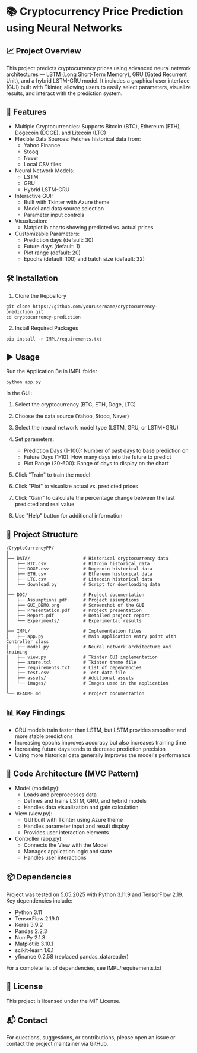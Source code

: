 # 📚 Cryptocurrency Price Prediction using Neural Networks

## 📈 Project Overview

This project predicts cryptocurrency prices using advanced neural network architectures — LSTM (Long Short-Term Memory), GRU (Gated Recurrent Unit), and a hybrid LSTM-GRU model. It includes a graphical user interface (GUI) built with Tkinter, allowing users to easily select parameters, visualize results, and interact with the prediction system.

## 🚀 Features

- Multiple Cryptocurrencies: Supports Bitcoin (BTC), Ethereum (ETH), Dogecoin (DOGE), and Litecoin (LTC)
- Flexible Data Sources: Fetches historical data from:
  - Yahoo Finance
  - Stooq
  - Naver
  - Local CSV files
- Neural Network Models:
  - LSTM
  - GRU
  - Hybrid LSTM-GRU
- Interactive GUI:
  - Built with Tkinter with Azure theme
  - Model and data source selection
  - Parameter input controls
- Visualization:
  - Matplotlib charts showing predicted vs. actual prices
- Customizable Parameters:
  - Prediction days (default: 30)
  - Future days (default: 1)
  - Plot range (default: 20)
  - Epochs (default: 100) and batch size (default: 32)

## 🛠️ Installation
1. Clone the Repository
<pre><code>git clone https://github.com/yourusername/cryptocurrency-prediction.git
cd cryptocurrency-prediction</code></pre>
2. Install Required Packages
<pre><code>pip install -r IMPL/requirements.txt</code></pre>

## ▶️ Usage
Run the Application
Be in IMPL folder
<pre><code>python app.py</code></pre>
In the GUI:
1. Select the cryptocurrency (BTC, ETH, Doge, LTC)
2. Choose the data source (Yahoo, Stooq, Naver)
3. Select the neural network model type (LSTM, GRU, or LSTM+GRU)
4. Set parameters:
   - Prediction Days (1-100): Number of past days to base prediction on
   - Future Days (1-10): How many days into the future to predict
   - Plot Range (20-600): Range of days to display on the chart

5. Click "Train" to train the model
6. Click "Plot" to visualize actual vs. predicted prices
7. Click "Gain" to calculate the percentage change between the last predicted and real value
8. Use "Help" button for additional information

## 📁 Project Structure
```
/CryptoCurrencyPP/
│
├── DATA/                    # Historical cryptocurrency data
│   ├── BTC.csv              # Bitcoin historical data
│   ├── DOGE.csv             # Dogecoin historical data
│   ├── ETH.csv              # Ethereum historical data
│   ├── LTC.csv              # Litecoin historical data
│   └── download.py          # Script for downloading data
│
├── DOC/                     # Project documentation
│   ├── Assumptions.pdf      # Project assumptions
│   ├── GUI_DEMO.png         # Screenshot of the GUI
│   ├── Presentation.pdf     # Project presentation
│   ├── Report.pdf           # Detailed project report
│   └── Experiments/         # Experimental results
│
├── IMPL/                    # Implementation files
│   ├── app.py               # Main application entry point with Controller class
│   ├── model.py             # Neural network architecture and training
│   ├── view.py              # Tkinter GUI implementation
│   ├── azure.tcl            # Tkinter theme file
│   ├── requirements.txt     # List of dependencies
│   ├── test.csv             # Test data file
│   ├── assets/              # Additional assets
│   └── images/              # Images used in the application
│
└── README.md                # Project documentation
```

## 📊 Key Findings

- GRU models train faster than LSTM, but LSTM provides smoother and more stable predictions
- Increasing epochs improves accuracy but also increases training time
- Increasing future days tends to decrease prediction precision
- Using more historical data generally improves the model's performance

## 🧠 Code Architecture (MVC Pattern)
- Model (model.py):
  - Loads and preprocesses data
  - Defines and trains LSTM, GRU, and hybrid models
  - Handles data visualization and gain calculation
- View (view.py):
  - GUI built with Tkinter using Azure theme
  - Handles parameter input and result display
  - Provides user interaction elements
- Controller (app.py):
  - Connects the View with the Model
  - Manages application logic and state
  - Handles user interactions

## 📦 Dependencies
Project was tested on 5.05.2025 with Python 3.11.9 and TensorFlow 2.19.
Key dependencies include:
- Python 3.11
- TensorFlow 2.19.0
- Keras 3.9.2
- Pandas 2.2.3
- NumPy 2.1.3
- Matplotlib 3.10.1
- scikit-learn 1.6.1
- yfinance 0.2.58 (replaced pandas_datareader)

For a complete list of dependencies, see IMPL/requirements.txt

## 📄 License

This project is licensed under the MIT License.

## 📬 Contact

For questions, suggestions, or contributions, please open an issue or contact the project maintainer via GitHub.
